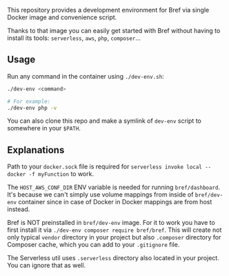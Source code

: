 This repository provides a development environment for Bref via single Docker image and convenience script.

Thanks to that image you can easily get started with Bref without having to install its tools: `serverless`, `aws`, `php`, `composer`…

## Usage

Run any command in the container using `./dev-env.sh`:

```bash
./dev-env <command>

# For example:
./dev-env php -v
```

You can also clone this repo and make a symlink of `dev-env` script to somewhere in your `$PATH`.

## Explanations

Path to your `docker.sock` file is required for `serverless invoke local --docker -f myFunction` to work.

The `HOST_AWS_CONF_DIR` ENV variable is needed for running `bref/dashboard`. It's because we can't simply use volume mappings from inside of `bref/dev-env` container since in case of Docker in Docker mappings are from host instead.

Bref is NOT preinstalled in `bref/dev-env` image. For it to work you have to first install it via `./dev-env composer require bref/bref`. This will create not only typical `vendor` directory in your project but also `.composer` directory for Composer cache, which you can add to your `.gitignore` file.

The Serverless util uses `.serverless` directory also located in your project. You can ignore that as well.
